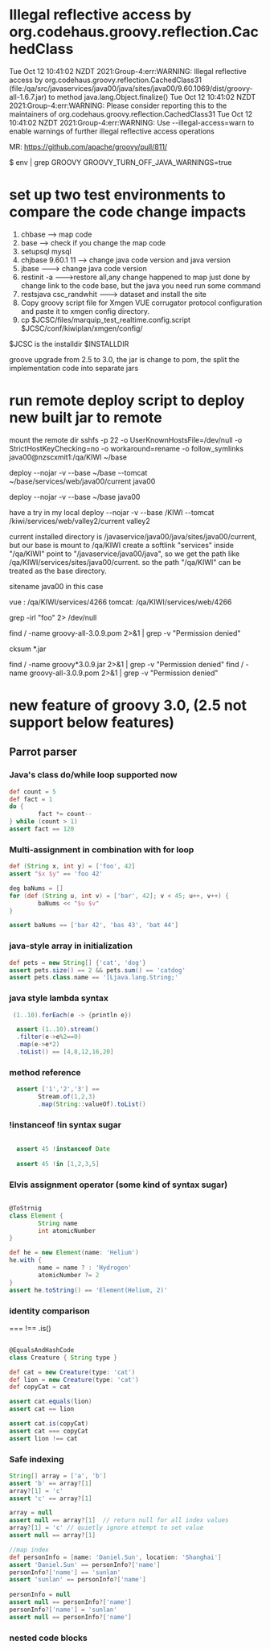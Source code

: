 # Illegal reflective access by org.codehaus.groovy.reflection.CachedClass


Tue Oct 12 10:41:02 NZDT 2021:Group-4:err:WARNING: Illegal reflective access by org.codehaus.groovy.reflection.CachedClass$3$1 (file:/qa/src/javaservices/java00/java/sites/java00/9.60.1069/dist/groovy-all-1.6.7.jar) to method java.lang.Object.finalize()
Tue Oct 12 10:41:02 NZDT 2021:Group-4:err:WARNING: Please consider reporting this to the maintainers of org.codehaus.groovy.reflection.CachedClass$3$1
Tue Oct 12 10:41:02 NZDT 2021:Group-4:err:WARNING: Use --illegal-access=warn to enable warnings of further illegal reflective access operations


MR: https://github.com/apache/groovy/pull/811/

$ env | grep GROOVY
GROOVY_TURN_OFF_JAVA_WARNINGS=true

# set up two test environments to compare the code change impacts
1. chbase --> map code
2. base --> check if you change the map code
3. setupsql mysql
4. chjbase 9.60.1 11  --> change java code version and java version
5. jbase ---> change java code version
6. restinit -a --->restore all,any change happened to map just done by change link to the code base, but the java you need run some command
7. restsjava csc_randwhit  ---> dataset and install the site
8. Copy groovy script file for Xmgen VUE corrugator protocol configuration and paste it to xmgen config directory.
9. cp $JCSC/files/marquip_test_realtime.config.script $JCSC/conf/kiwiplan/xmgen/config/

$JCSC is the installdir $INSTALLDIR

groove upgrade from 2.5 to 3.0, the jar is change to pom, the split the implementation code into separate jars

# run remote deploy script to deploy new built jar to remote 

mount the remote dir
 sshfs -p 22 -o UserKnownHostsFile=/dev/null -o StrictHostKeyChecking=no -o workaround=rename -o follow_symlinks java00@nzscxmit1:/qa/KIWI ~/base


 deploy --nojar -v --base ~/base --tomcat ~/base/services/web/java00/current java00

 deploy --nojar -v --base ~/base java00

have a try in my local 
 deploy --nojar -v --base /KIWI --tomcat /kiwi/services/web/valley2/current valley2

current installed directory is /javaservice/java00/java/sites/java00/current,   but our base is mount to /qa/KIWI
create a softlink "services" inside "/qa/KIWI" point to  "/javaservice/java00/java", so we get the path like /qa/KIWI/services/sites/java00/current. so the path "/qa/KIWI" can be treated as the base directory.

sitename java00 in this case

 vue : /qa/KIWI/services/4266
 tomcat: /qa/KIWI/services/web/4266

 grep -irl "foo" 2> /dev/null

find / -name groovy-all-3.0.9.pom 2>&1 | grep -v "Permission denied"


cksum *.jar


find / -name groovy*3.0.9.jar 2>&1 | grep -v "Permission denied"
find / -name groovy-all-3.0.9.pom 2>&1 | grep -v "Permission denied"

# new feature of groovy 3.0, (2.5 not support below features)

## Parrot parser
 ### Java's class do/while loop supported now
 ```groovy
 def count = 5
 def fact = 1
 do {
         fact *= count--
 } while (count > 1)
 assert fact == 120
 ```

 ### Multi-assignment in combination with for loop

 ```groovy
 def (String x, int y) = ['foo', 42]
 assert "$x $y" == 'foo 42'
 ```

 ```groovy
 deg baNums = []
 for (def (String u, int v) = ['bar', 42]; v < 45; u++, v++) {
         baNums << "$u $v"
 }

 assert baNums == ['bar 42', 'bas 43', 'bat 44']
 ```

### java-style array in initialization

```groovy
def pets = new String[] {'cat', 'dog'}
assert pets.size() == 2 && pets.sum() == 'catdog'
assert pets.class.name == '[Ljava.lang.String;'
```

### java style lambda syntax

```groovy
 (1..10).forEach(e -> {println e})

  assert (1..10).stream()
  .filter(e->e%2==0)
  .map(e->e*2)
  .toList() == [4,8,12,16,20]
```
### method reference

```groovy
  assert ['1','2','3'] == 
        Stream.of(1,2,3)
        .map(String::valueOf).toList()

```

### !instanceof !in  syntax sugar
```groovy
  
  assert 45 !instanceof Date
  
  assert 45 !in [1,2,3,5]

```

### Elvis assignment operator  (some kind of syntax sugar)

```groovy

@ToStrnig
class Element {
        String name
        int atomicNumber
}

def he = new Element(name: 'Helium')
he.with {
        name = name ? : 'Hydrogen'
        atomicNumber ?= 2
}
assert he.toString() == 'Element(Helium, 2)'

```

### identity comparison

===  !==   .is()

```groovy

@EqualsAndHashCode
class Creature { String type }

def cat = new Creature(type: 'cat')
def lion = new Creature(type: 'cat')
def copyCat = cat 

assert cat.equals(lion)
assert cat == lion

assert cat.is(copyCat)
assert cat === copyCat
assert lion !== cat

```

### Safe indexing

```groovy
String[] array = ['a', 'b']
assert 'b' == array?[1]
array?[1] = 'c'
assert 'c' == array?[1]

array = null
assert null == array?[1]  // return null for all index values
array?[1] = 'c' // quietly ignore attempt to set value
assert null == array?[1]

//map index
def personInfo = [name: 'Daniel.Sun', location: 'Shanghai']
assert 'Daniel.Sun' == personInfo?['name']
personInfo?['name'] == 'sunlan'
assert 'sunlan' == personInfo?['name']
 
personInfo = null
assert null == personInfo?['name']
personInfo?['name'] = 'sunlan'
assert null == personInfo?['name']
```

### nested code blocks


